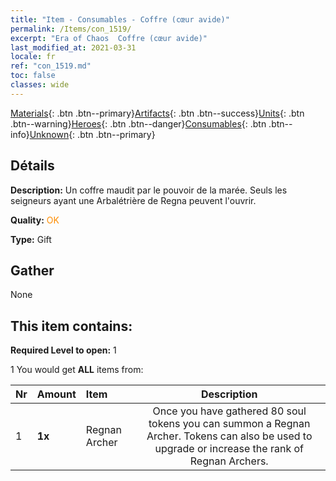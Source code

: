 ```yaml
---
title: "Item - Consumables - Coffre (cœur avide)"
permalink: /Items/con_1519/
excerpt: "Era of Chaos  Coffre (cœur avide)"
last_modified_at: 2021-03-31
locale: fr
ref: "con_1519.md"
toc: false
classes: wide
---
```

 [Materials](/fr/Items/){: .btn .btn--primary}[Artifacts](/fr/Items/Artifacts/){: .btn .btn--success}[Units](/fr/Items/Units/){: .btn .btn--warning}[Heroes](/fr/Items/Heroes/){: .btn .btn--danger}[Consumables](/fr/Items/Consumables/){: .btn .btn--info}[Unknown](/fr/Items/Unknown/){: .btn .btn--primary}

## Détails
 **Description:** Un coffre maudit par le pouvoir de la marée. Seuls les seigneurs ayant une Arbalétrière de Regna peuvent l'ouvrir.

 **Quality:** <span style="color: #FF8C00">OK</span>

 **Type:** Gift

## Gather

  None

## This item contains:

 **Required Level to open:** 1

 1 You would get **ALL** items  from:

  | Nr | Amount |     Item    | Description |
  |:---|:-------|:------------|:-----------:|
  | 1 |  **1x** | Regnan Archer | Once you have gathered 80 soul tokens you can summon a Regnan Archer. Tokens can also be used to upgrade or increase the rank of Regnan Archers.  | 
